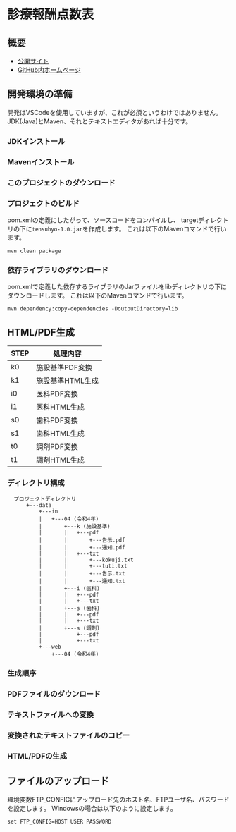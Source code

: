 # 診療報酬点数表
## 概要
* [公開サイト](http://tensuhyo.html.xdomain.jp/)
* [GitHub内ホームページ](https://saka1029.github.io/tensuhyo/data/web/)

## 開発環境の準備
開発はVSCodeを使用していますが、これが必須というわけではありません。JDK(Java)とMaven、それとテキストエディタがあれば十分です。


### JDKインストール

### Mavenインストール

### このプロジェクトのダウンロード


### プロジェクトのビルド
pom.xmlの定義にしたがって、ソースコードをコンパイルし、
targetディレクトリの下に`tensuhyo-1.0.jar`を作成します。
これは以下のMavenコマンドで行います。
```
mvn clean package
```

### 依存ライブラリのダウンロード
pom.xmlで定義した依存するライブラリのJarファイルをlibディレクトリの下にダウンロードします。
これは以下のMavenコマンドで行います。
```
mvn dependency:copy-dependencies -DoutputDirectory=lib
```

## HTML/PDF生成

|STEP|処理内容|
|----|--------|
| k0 |施設基準PDF変換|
| k1 |施設基準HTML生成|
| i0 |医科PDF変換|
| i1 |医科HTML生成|
| s0 |歯科PDF変換|
| s1 |歯科HTML生成|
| t0 |調剤PDF変換|
| t1 |調剤HTML生成|

### ディレクトリ構成
```
  プロジェクトディレクトリ
      +---data
          +---in
          |   +---04 (令和4年)
          |       +---k (施設基準)
          |       |   +---pdf
          |       |       +---告示.pdf
          |       |       +---通知.pdf
          |       |   +---txt
          |       |       +---kokuji.txt
          |       |       +---tuti.txt
          |       |       +---告示.txt
          |       |       +---通知.txt
          |       +---i (医科)
          |       |   +---pdf
          |       |   +---txt
          |       +---s (歯科)
          |       |   +---pdf
          |       |   +---txt
          |       +---s (調剤)
          |           +---pdf
          |           +---txt
          +---web
              +---04 (令和4年)
```
### 生成順序
### PDFファイルのダウンロード
### テキストファイルへの変換
### 変換されたテキストファイルのコピー
### HTML/PDFの生成

## ファイルのアップロード
環境変数FTP_CONFIGにアップロード先のホスト名、FTPユーザ名、パスワードを設定します。
Windowsの場合は以下のように設定します。
```
set FTP_CONFIG=HOST USER PASSWORD
```